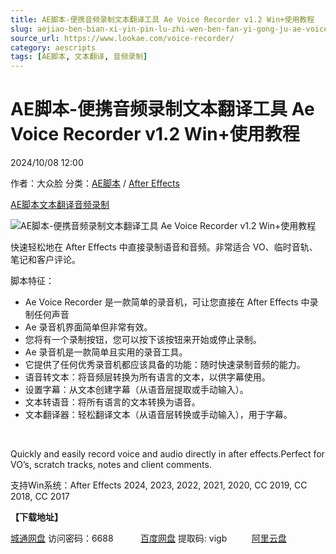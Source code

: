 ```yaml
---
title: AE脚本-便携音频录制文本翻译工具 Ae Voice Recorder v1.2 Win+使用教程
slug: aejiao-ben-bian-xi-yin-pin-lu-zhi-wen-ben-fan-yi-gong-ju-ae-voice-recorder-v1-2-win-shi-yong-jiao-cheng
source_url: https://www.lookae.com/voice-recorder/
category: aescripts
tags: [AE脚本, 文本翻译, 音频录制]
---
```

# AE脚本-便携音频录制文本翻译工具 Ae Voice Recorder v1.2 Win+使用教程

2024/10/08 12:00

作者：大众脸
分类：[AE脚本](https://www.lookae.com/after-effects/aescripts/) / [After Effects](https://www.lookae.com/after-effects/)

[AE脚本](https://www.lookae.com/tag/ae%e8%84%9a%e6%9c%ac/)[文本翻译](https://www.lookae.com/tag/%e6%96%87%e6%9c%ac%e7%bf%bb%e8%af%91/)[音频录制](https://www.lookae.com/tag/%e9%9f%b3%e9%a2%91%e5%bd%95%e5%88%b6/)

![AE脚本-便携音频录制文本翻译工具 Ae Voice Recorder v1.2 Win+使用教程](https://www.lookae.com/wp-content/uploads/2024/10/AeVoiceRecorder.jpg "AE脚本-便携音频录制文本翻译工具 Ae Voice Recorder v1.2 Win+使用教程-LookAE.com")

快速轻松地在 After Effects 中直接录制语音和音频。非常适合 VO、临时音轨、笔记和客户评论。

脚本特征：

* Ae Voice Recorder 是一款简单的录音机，可让您直接在 After Effects 中录制任何声音
* Ae 录音机界面简单但非常有效。
* 您将有一个录制按钮，您可以按下该按钮来开始或停止录制。
* Ae 录音机是一款简单且实用的录音工具。
* 它提供了任何优秀录音机都应该具备的功能：随时快速录制音频的能力。
* 语音转文本：将音频层转换为所有语言的文本，以供字幕使用。
* 设置字幕：从文本创建字幕（从语音层提取或手动输入）。
* 文本转语音：将所有​​语言的文本转换为语音。
* 文本翻译器：轻松翻译文本（从语音层转换或手动输入），用于字幕。

[﻿](https://cloud.video.taobao.com/play/u/null/p/1/e/6/t/1/485662161386.mp4)

Quickly and easily record voice and audio directly in after effects.Perfect for VO’s, scratch tracks, notes and client comments.

支持Win系统：After Effects 2024, 2023, 2022, 2021, 2020, CC 2019, CC 2018, CC 2017

**【下载地址】**

[城通网盘](https://url70.ctfile.com/f/2827370-1381866487-3f8a31?p=4431) 访问密码：6688           [百度网盘](https://pan.baidu.com/s/1x_DR_Q-EkMfU74acqb17hA?pwd=vigb) 提取码: vigb          [阿里云盘](https://www.alipan.com/s/ck3HuLyyFfd)
